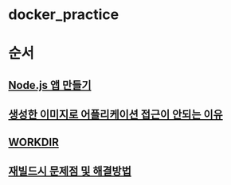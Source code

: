 # docker_practice

# 순서
## [Node.js 앱 만들기](https://github.com/songyw0517/docker_practice/blob/main/doc/create_nodejs_server.md)
## [생성한 이미지로 어플리케이션 접근이 안되는 이유](https://github.com/songyw0517/docker_study/blob/main/doc/why_cant_access_server.md)
## [WORKDIR](https://github.com/songyw0517/docker_study/blob/main/doc/work_directory.md)
## [재빌드시 문제점 및 해결방법](https://github.com/songyw0517/docker_study/blob/main/doc/rebuild_problem.md)
